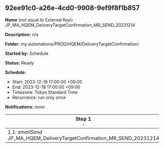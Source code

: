 ## 92ee91c0-a26e-4cd0-9908-9ef9f8f1b857

**Name** (not equal to External Key)**:** JP_MA_HQEM_DeliveryTargetConfirmation_MR_SEND_20231214

**Description:** n/a

**Folder:** my automations/PROD/HQEM/DeliveryTargetConfirmation/

**Started by:** Schedule

**Status:** Ready

**Schedule:**

* Start: 2023-12-18 17:00:00 +09:00
* End: 2023-12-18 17:00:00 +09:00
* Timezone: Tokyo Standard Time
* Recurrance: run only once

**Notifications:** _none_


| Step 1<br>_<small>-</small>_ |
| --- |
| _1.1: emailSend_<br>JP_MA_HQEM_DeliveryTargetConfirmation_MR_SEND_20231214 |
